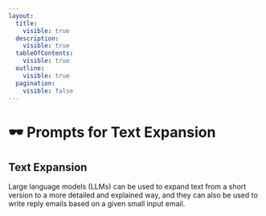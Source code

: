 ```yaml
---
layout:
  title:
    visible: true
  description:
    visible: true
  tableOfContents:
    visible: true
  outline:
    visible: true
  pagination:
    visible: false
---
```


# 🕶 Prompts for Text Expansion

## Text Expansion

Large language models (LLMs) can be used to expand text from a short version to a more detailed and explained way, and they can also be used to write reply emails based on a given small input email.

###
